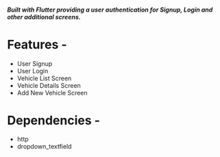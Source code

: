 ##### Built with Flutter providing a user authentication for Signup, Login and other additional screens.

# Features - 
 
- User Signup
- User Login
- Vehicle List Screen 
- Vehicle Details Screen 
- Add New Vehicle Screen 

# Dependencies -

- http
- dropdown_textfield